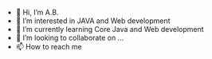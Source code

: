- 👋 Hi, I’m A.B.
- 👀 I’m interested in JAVA and Web development
- 🌱 I’m currently learning Core Java and Web development
- 💞️ I’m looking to collaborate on ...
- 📫 How to reach me 

<!---
anQur2110/anQur2110 is a ✨ special ✨ repository because its `README.md` (this file) appears on your GitHub profile.
You can click the Preview link to take a look at your changes.
--->
